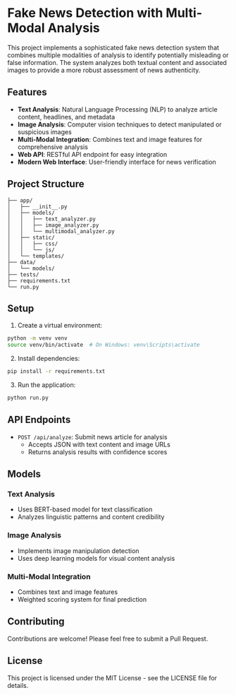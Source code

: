 # Fake News Detection with Multi-Modal Analysis

This project implements a sophisticated fake news detection system that combines multiple modalities of analysis to identify potentially misleading or false information. The system analyzes both textual content and associated images to provide a more robust assessment of news authenticity.

## Features

- **Text Analysis**: Natural Language Processing (NLP) to analyze article content, headlines, and metadata
- **Image Analysis**: Computer vision techniques to detect manipulated or suspicious images
- **Multi-Modal Integration**: Combines text and image features for comprehensive analysis
- **Web API**: RESTful API endpoint for easy integration
- **Modern Web Interface**: User-friendly interface for news verification

## Project Structure

```
├── app/
│   ├── __init__.py
│   ├── models/
│   │   ├── text_analyzer.py
│   │   ├── image_analyzer.py
│   │   └── multimodal_analyzer.py
│   ├── static/
│   │   ├── css/
│   │   └── js/
│   └── templates/
├── data/
│   └── models/
├── tests/
├── requirements.txt
└── run.py
```

## Setup

1. Create a virtual environment:
```bash
python -m venv venv
source venv/bin/activate  # On Windows: venv\Scripts\activate
```

2. Install dependencies:
```bash
pip install -r requirements.txt
```

3. Run the application:
```bash
python run.py
```

## API Endpoints

- `POST /api/analyze`: Submit news article for analysis
  - Accepts JSON with text content and image URLs
  - Returns analysis results with confidence scores

## Models

### Text Analysis
- Uses BERT-based model for text classification
- Analyzes linguistic patterns and content credibility

### Image Analysis
- Implements image manipulation detection
- Uses deep learning models for visual content analysis

### Multi-Modal Integration
- Combines text and image features
- Weighted scoring system for final prediction

## Contributing

Contributions are welcome! Please feel free to submit a Pull Request.

## License

This project is licensed under the MIT License - see the LICENSE file for details. 